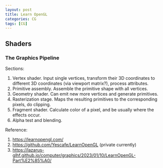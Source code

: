 ```yaml
---
layout: post
title: Learn OpenGL
categories: CG
tags: [CG]
---
```


## Shaders

### The Graphics Pipeline

Sections:

1. Vertex shader. Input single vertices, transform their 3D coordinates to different 3D coordinates (via viewport matrix?), process attributes.
2. Primitive assembly. Assemble the primitive shape with all vertices.
3. Geometry shader. Can emit new more vertices and generate primitives.
4. Rasterization stage. Maps the resulting primitives to the corresponding pixels, do clipping.
5. Fragment shader. Calculate color of a pixel, and be usually where the effects occur.
6. Alpha test and blending.



Reference:
1. <https://learnopengl.com/>
2. <https://github.com/Yescafe/LearnOpenGL> (private currently)
3. <https://lazarus-glhf.github.io/computer/graphics/2023/01/10/LearnOpenGL-Part%E2%85%A0/>
